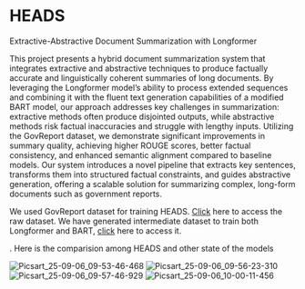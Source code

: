 # HEADS
Extractive-Abstractive Document Summarization with Longformer

This project presents a hybrid document summarization system that integrates extractive and abstractive techniques to produce factually accurate and linguistically coherent summaries of long documents. By leveraging the Longformer model’s ability to process extended sequences and combining it with the fluent text generation capabilities of a modified BART model, our approach addresses key challenges in summarization: extractive methods often produce disjointed outputs, while abstractive methods risk factual inaccuracies and struggle with lengthy inputs. Utilizing the GovReport dataset, we demonstrate significant improvements in summary quality, achieving higher ROUGE scores, better factual consistency, and enhanced semantic alignment compared to baseline models. Our system introduces a novel pipeline that extracts key sentences, transforms them into structured factual constraints, and guides abstractive generation, offering a scalable solution for summarizing complex, long-form documents such as government reports.

We used GovReport dataset for training HEADS. [Click](https://drive.google.com/drive/folders/1dJ-f1vgMDG3R-XWCyWdYF68xXjseEOyS?usp=sharing) here to access the raw dataset. We have generated intermediate dataset to train both Longformer and BART, [click](https://drive.google.com/drive/folders/1pwtrx7N_66hJAMwOgub6IrlembLI0-Uy?usp=drive_link) here to access it.


.
Here is the comparision among HEADS and other state of the models

![Picsart_25-09-06_09-53-46-468](https://github.com/user-attachments/assets/6e50879d-671a-42a3-b077-f970b9fce907)
![Picsart_25-09-06_09-56-23-310](https://github.com/user-attachments/assets/ede34de2-05ce-41da-8670-48949d26a68f)
![Picsart_25-09-06_09-57-46-929](https://github.com/user-attachments/assets/90715457-c1da-4b90-8e52-436ca72cc054)
![Picsart_25-09-06_10-00-11-456](https://github.com/user-attachments/assets/7d89d87b-6188-4992-82a7-d7533c7e32eb)
